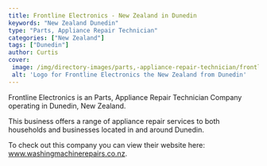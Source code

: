 ```yaml
---
title: Frontline Electronics - New Zealand in Dunedin
keywords: "New Zealand Dunedin"
type: "Parts, Appliance Repair Technician"
categories: ["New Zealand"]
tags: ["Dunedin"]
author: Curtis
cover: 
 image: /img/directory-images/parts,-appliance-repair-technician/frontline-electronics.webp
 alt: 'Logo for Frontline Electronics the New Zealand from Dunedin'
---
```


Frontline Electronics is an Parts, Appliance Repair Technician Company operating in Dunedin, New Zealand.

This business offers a range of appliance repair services to both households and businesses located in and around Dunedin.



To check out this company you can view their website here: www.washingmachinerepairs.co.nz.
